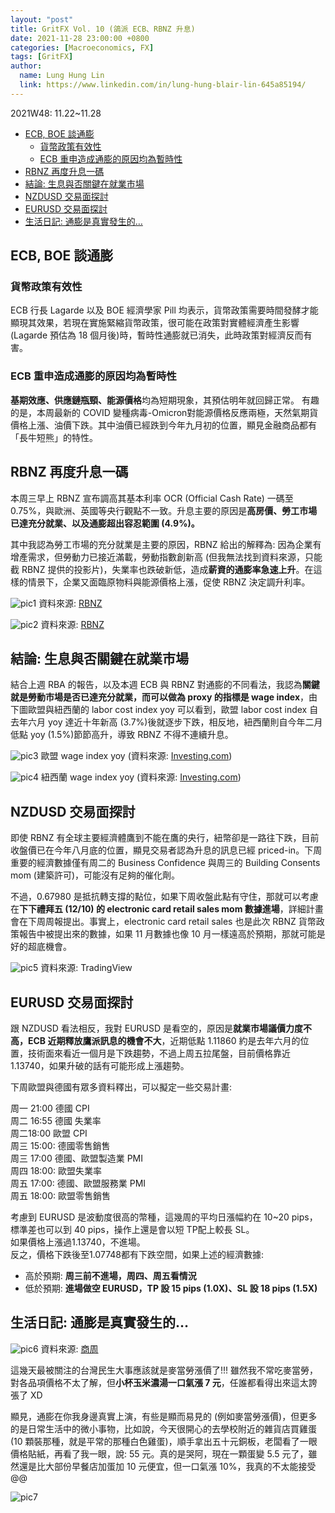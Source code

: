 ```yaml
---
layout: "post"
title: GritFX Vol. 10 (鴿派 ECB、RBNZ 升息)
date: 2021-11-28 23:00:00 +0800
categories: [Macroeconomics, FX]
tags: [GritFX]
author:
  name: Lung Hung Lin
  link: https://www.linkedin.com/in/lung-hung-blair-lin-645a85194/ 
---
```

2021W48: 11.22~11.28
- [ECB, BOE 談通膨](#ecb-boe-談通膨)
  - [貨幣政策有效性](#貨幣政策有效性)
  - [ECB 重申造成通膨的原因均為暫時性](#ecb-重申造成通膨的原因均為暫時性)
- [RBNZ 再度升息一碼](#rbnz-再度升息一碼)
- [結論: 生息與否關鍵在就業市場](#結論-生息與否關鍵在就業市場)
- [NZDUSD 交易面探討](#nzdusd-交易面探討)
- [EURUSD 交易面探討](#eurusd-交易面探討)
- [生活日記: 通膨是真實發生的…](#生活日記-通膨是真實發生的)
  
## ECB, BOE 談通膨
### 貨幣政策有效性
ECB 行長 Lagarde 以及 BOE 經濟學家 Pill 均表示，貨幣政策需要時間發酵才能顯現其效果，若現在實施緊縮貨幣政策，很可能在政策對實體經濟產生影響 (Lagarde 預估為 18 個月後)時，暫時性通膨就已消失，此時政策對經濟反而有害。
### ECB 重申造成通膨的原因均為暫時性

**基期效應、供應鏈瓶頸、能源價格**均為短期現象，其預估明年就回歸正常。
有趣的是，本周最新的 COVID 變種病毒-Omicron對能源價格反應兩極，天然氣期貨價格上漲、油價下跌。其中油價已經跌到今年九月初的位置，顯見金融商品都有「長牛短熊」的特性。

## RBNZ 再度升息一碼
本周三早上 RBNZ 宣布調高其基本利率 OCR (Official Cash Rate) 一碼至 0.75%，與歐洲、英國等央行觀點不一致。升息主要的原因是**高房價、勞工市場已達充分就業、以及通膨超出容忍範圍 (4.9%)。**  

其中我認為勞工市場的充分就業是主要的原因，RBNZ 給出的解釋為: 因為企業有增產需求，但勞動力已接近滿載，勞動指數創新高 (但我無法找到資料來源，只能截 RBNZ 提供的投影片)，失業率也跌破新低，造成**薪資的通膨率急速上升**。在這樣的情景下，企業又面臨原物料與能源價格上漲，促使 RBNZ 決定調升利率。

![pic1](https://lh3.googleusercontent.com/pw/AM-JKLVfC3BwVhcCDt1z5Kg-5vQgsjU0EDAgukGq-x-izlO1tMJAFBpimoskgpTpG_LJ_EOZFwiumsZD3tt0iLnuahFkNmkp1OoPqkoUMZvaib50lfymxSSMv-1oA1_9MIuX1IxJUY0rlIJxzNCrvoHXoNGN=w1235-h669-no?authuser=0)
資料來源: [RBNZ](https://www.rbnz.govt.nz/-/media/ReserveBank/Files/Publications/Monetary%20policy%20statements/2021/mpsnov21-briefing.pdf?revision=14f95ecd-29f5-40b1-bde0-45f2cb2f0fdd)

![pic2](https://lh3.googleusercontent.com/pw/AM-JKLU_t1kc7MwLjwROrXqfuakZO2zNjLG96RjuDqEP_Nz8XRKybKJdzzFKHLdRs1Pg9SVHQLCtO5fix1YG29Knpi9RdOhEwSqyYCVhCTy2z5i9YaLGgjdzxDrP-VGHdD6gZL5fc82weicY-sdVty_HTA51=w1066-h703-no?authuser=0)
資料來源: [RBNZ](https://www.rbnz.govt.nz/-/media/ReserveBank/Files/Publications/Monetary%20policy%20statements/2021/mpsnov21-briefing.pdf?revision=14f95ecd-29f5-40b1-bde0-45f2cb2f0fdd)

## 結論: 生息與否關鍵在就業市場
結合上週 RBA 的報告，以及本週 ECB 與 RBNZ 對通膨的不同看法，我認為**關鍵就是勞動市場是否已達充分就業，而可以做為 proxy 的指標是 wage index**，由下圖歐盟與紐西蘭的 labor cost index yoy 可以看到，歐盟 labor cost index 自去年六月 yoy 達近十年新高 (3.7%)後就逐步下跌，相反地，紐西蘭則自今年二月低點 yoy (1.5%)節節高升，導致 RBNZ 不得不連續升息。

![pic3](https://lh3.googleusercontent.com/pw/AM-JKLUMEilgGUF620WxUvvH5-ort7fZGaVlXCXejcTUNc1YeQQ382ponex0zi_WY5TZDexdbGFHZJZ_9E-eS8II6c2LuDNfW-NuFF1ZLMvOUF8Od9wFT_M9UIHkiafAfFtf8syzfuPgPYxsEmh4Ivo0czAs=w748-h376-no?authuser=0)
歐盟 wage index yoy (資料來源: [Investing.com](https://www.investing.com/economic-calendar/labor-cost-index-187))

![pic4](https://lh3.googleusercontent.com/pw/AM-JKLX3l-bLs0N8Ia2DboLNPangOCzUuV9g52Q-Zl_T7L4tUm9OrCU6ZyDIJK5HQW0b2gl23KsmVS3B98lQG7q-5Mr1rJURkEHuiZ8oYy5RuTUai4IAtisF7bYTRyVd2iWTuE1dKZ0LFbHK6C_qdESlbtk1=w749-h378-no?authuser=0)
紐西蘭 wage index yoy (資料來源: [Investing.com](https://www.investing.com/economic-calendar/labor-cost-index-1178))

## NZDUSD 交易面探討
即使 RBNZ 有全球主要經濟體鷹到不能在鷹的央行，紐幣卻是一路往下跌，目前收盤價已在今年八月底的位置，顯見交易者認為升息的訊息已經 priced-in。下周重要的經濟數據僅有周二的 Business Confidence 與周三的 Building Consents mom (建築許可)，可能沒有足夠的催化劑。 

不過，0.67980 是抵抗轉支撐的點位，如果下周收盤此點有守住，那就可以考慮在**下下禮拜五 (12/10) 的 electronic card retail sales mom 數據進場**，詳細計畫會在下周周報提出。事實上，electronic card retail sales 也是此次 RBNZ 貨幣政策報告中被提出來的數據，如果 11 月數據也像 10 月一樣遠高於預期，那就可能是好的超底機會。

![pic5](https://lh3.googleusercontent.com/pw/AM-JKLV0WpNE3GpeOuOFgfXy8JxTHSlosl_qqlfKzX3anry6UVPahSFenV-oP07xfF-jZ3c__Z9ykaBdIiiWlMLGCAxw1OcokYKTPFwSLyHA1acG7v7E-B2Gag18X6HxYpePBZh5yg1UdE4CQzEjokJ5_HPx=w1595-h825-no?authuser=0)
資料來源: TradingView

## EURUSD 交易面探討
跟 NZDUSD 看法相反，我對 EURUSD 是看空的，原因是**就業市場議價力度不高，ECB 近期釋放鷹派訊息的機會不大**，近期低點 1.11860 約是去年六月的位置，技術面來看近一個月是下跌趨勢，不過上周五拉尾盤，目前價格靠近1.13740，如果升破的話有可能形成上漲趨勢。

下周歐盟與德國有眾多資料釋出，可以擬定一些交易計畫:

周一 21:00 德國 CPI  
周二 16:55 德國 失業率   
周二18:00 歐盟 CPI  
周三 15:00: 德國零售銷售  
周三 17:00 德國、歐盟製造業 PMI  
周四 18:00: 歐盟失業率  
周五 17:00: 德國、歐盟服務業 PMI  
周五 18:00: 歐盟零售銷售  

考慮到 EURUSD 是波動度很高的幣種，這幾周的平均日漲幅約在 10~20 pips，標準差也可以到 40 pips，操作上還是會以短 TP配上較長 SL。  
如果價格上漲過1.13740，不進場。  
反之，價格下跌後至1.07748都有下跌空間，如果上述的經濟數據:  
- 高於預期: **周三前不進場，周四、周五看情況**
- 低於預期: **進場做空 EURUSD，TP 設 15 pips (1.0X)、SL 設 18 pips (1.5X)**

## 生活日記: 通膨是真實發生的…
![pic6](https://lh3.googleusercontent.com/pw/AM-JKLX2HBIW3d1mjifAVLOnIQ2cEcRuZZ1NDvkVO422KDsFuiXRcMUrnZJ5BErSqVh-xc5fj1kfpItFUUaR3zcmPfYb8qTtrp7sXOARbuYEZ9HqUqNECeFwmWs24Id6XctBnpluYIfpyzafgchdSrkqloj9=w1153-h739-no?authuser=0)
資料來源: [商周](https://www.businessweekly.com.tw/focus/blog/3008358)

這幾天最被關注的台灣民生大事應該就是麥當勞漲價了!!! 雖然我不常吃麥當勞，對各品項價格不太了解，但**小杯玉米濃湯一口氣漲 7 元**，任誰都看得出來這太誇張了 XD  

顯見，通膨在你我身邊真實上演，有些是顯而易見的 (例如麥當勞漲價)，但更多的是日常生活中的微小事物，比如說，今天很開心的去學校附近的雜貨店買雞蛋 (10 顆裝那種，就是平常的那種白色雞蛋)，順手拿出五十元銅板，老闆看了一眼價格貼紙，再看了我一眼，說: 55 元。真的是哭阿，現在一顆蛋變 5.5 元了，雖然還是比大部份早餐店加蛋加 10 元便宜，但一口氣漲 10%，我真的不太能接受 @@

![pic7](https://lh3.googleusercontent.com/pw/AM-JKLUI90R38h8GSd_wUrpBg5beMMENLGXcKc_bWg5MLKDlpPJ27PJxEPoHWI_3jkeeoKv2UlUTbKb0BgTV31hcth805dzS0Fl-3azZ98hx6ZMxaB-Yo94wo0UaPF6e3HgcsH8tRqG1LI9O21rh70CWVAgZ=w670-h893-no?authuser=0)




